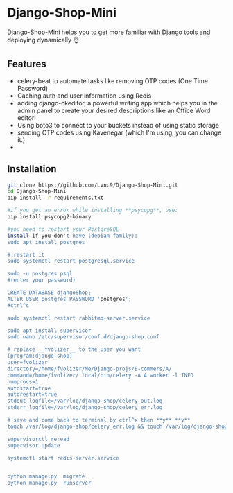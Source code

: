 # Django-Shop-Mini

Django-Shop-Mini helps you to get more familiar with Django tools and deploying dynamically 👌

## Features
- celery-beat to automate tasks like removing OTP codes (One Time Password)
- Caching auth and user information using Redis 
- adding django-ckeditor, a powerful writing app which helps you in the admin panel to create your desired descriptions 
like an Office Word editor!
- Using boto3 to connect to your buckets instead of using static storage
- sending OTP codes using Kavenegar (which I'm using, you can change it.)
- 

## Installation
```bash
git clone https://github.com/Lvnc9/Django-Shop-Mini.git
cd Django-Shop-Mini
pip install -r requirements.txt

#if you get an error while installing **psycopg**, use:
pip install psycopg2-binary

#you need to restart your PostgreSQL 
install if you don't have (debian family):
sudo apt install postgres 

# restart it
sudo systemctl restart postgresql.service

sudo -u postgres psql
#(enter your password)

CREATE DATABASE djangoShop;
ALTER USER postgres PASSWORD 'postgres';
#ctrl^c

sudo systemctl restart rabbitmq-server.service

sudo apt install supervisor
sudo nano /etc/supervisor/conf.d/django-shop.conf

# replace __fvolizer__ to the user you want
[program:django-shop]
user=fvolizer
directory=/home/fvolizer/Me/Django-projs/E-commers/A/
command=/home/fvolizer/.local/bin/celery -A A worker -l INFO
numprocs=1
autostart=true
autorestart=true
stdout_logfile=/var/log/django-shop/celery_out.log
stderr_logfile=/var/log/django-shop/celery_err.log

# save and come back to terminal by ctrl^x then **y** **y**
touch /var/log/django-shop/celery_err.log && touch /var/log/django-shop/celery_out.log

supervisorctl reread
supervisor update

systemctl start redis-server.service


python manage.py  migrate
python manage.py  runserver
